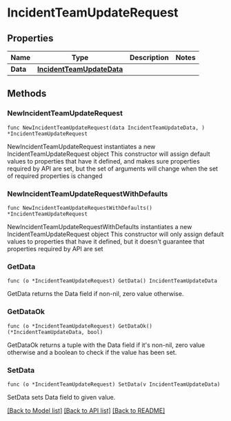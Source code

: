 # IncidentTeamUpdateRequest

## Properties

Name | Type | Description | Notes
------------ | ------------- | ------------- | -------------
**Data** | [**IncidentTeamUpdateData**](IncidentTeamUpdateData.md) |  | 

## Methods

### NewIncidentTeamUpdateRequest

`func NewIncidentTeamUpdateRequest(data IncidentTeamUpdateData, ) *IncidentTeamUpdateRequest`

NewIncidentTeamUpdateRequest instantiates a new IncidentTeamUpdateRequest object
This constructor will assign default values to properties that have it defined,
and makes sure properties required by API are set, but the set of arguments
will change when the set of required properties is changed

### NewIncidentTeamUpdateRequestWithDefaults

`func NewIncidentTeamUpdateRequestWithDefaults() *IncidentTeamUpdateRequest`

NewIncidentTeamUpdateRequestWithDefaults instantiates a new IncidentTeamUpdateRequest object
This constructor will only assign default values to properties that have it defined,
but it doesn't guarantee that properties required by API are set

### GetData

`func (o *IncidentTeamUpdateRequest) GetData() IncidentTeamUpdateData`

GetData returns the Data field if non-nil, zero value otherwise.

### GetDataOk

`func (o *IncidentTeamUpdateRequest) GetDataOk() (*IncidentTeamUpdateData, bool)`

GetDataOk returns a tuple with the Data field if it's non-nil, zero value otherwise
and a boolean to check if the value has been set.

### SetData

`func (o *IncidentTeamUpdateRequest) SetData(v IncidentTeamUpdateData)`

SetData sets Data field to given value.



[[Back to Model list]](../README.md#documentation-for-models) [[Back to API list]](../README.md#documentation-for-api-endpoints) [[Back to README]](../README.md)


